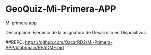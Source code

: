 # GeoQuiz-Mi-Primera-APP
Mi primera app

Descripcion:
Ejercicio de la asignatura de Desarrollo en Dispositivos

##REPO:
https://github.com/OscarRD2/Mi-Primera-APP/blob/main/README.md

